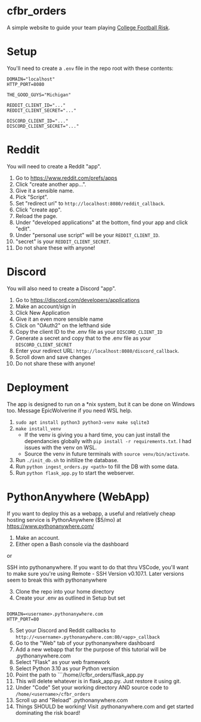 # cfbr_orders
A simple website to guide your team playing [College Football Risk](https://collegefootballrisk.com/).

# Setup
You'll need to create a `.env` file in the repo root with these contents:
```
DOMAIN="localhost"
HTTP_PORT=8080

THE_GOOD_GUYS="Michigan"

REDDIT_CLIENT_ID="..."
REDDIT_CLIENT_SECRET="..."

DISCORD_CLIENT_ID="..."
DISCORD_CLIENT_SECRET="..."
```

# Reddit
You will need to create a Reddit "app".
1. Go to https://www.reddit.com/prefs/apps
2. Click "create another app...".
3. Give it a sensible name.
4. Pick "Script".
5. Set "redirect uri" to `http://localhost:8080/reddit_callback`.
6. Click "create app".
7. Reload the page.
8. Under "developed applications" at the bottom, find your app and click "edit".
9. Under "personal use script" will be your `REDDIT_CLIENT_ID`.
10. "secret" is your `REDDIT_CLIENT_SECRET`.
11. Do not share these with anyone!

# Discord
You will also need to create a Discord "app".
1. Go to https://discord.com/developers/applications
2. Make an account/sign in
3. Click New Application
4. Give it an even more sensible name
5. Click on "OAuth2" on the lefthand side
6. Copy the client ID to the .env file as your `DISCORD_CLIENT_ID`
7. Generate a secret and copy that to the .env file as your `DISCORD_CLIENT_SECRET`
8. Enter your redirect URL: `http://localhost:8080/discord_callback`.
9. Scroll down and save changes
10. Do not share these with anyone!


# Deployment

The app is designed to run on a *nix system, but it can be done on Windows too. Message EpicWolverine if you need WSL help.
1. `sudo apt install python3 python3-venv make sqlite3`
2. `make install_venv`
    - If the venv is giving you a hard time, you can just install the dependancies globally with `pip install -r requirements.txt`. I had issues with the venv on WSL.
    - Source the venv in future terminals with `source venv/bin/activate`.
3. Run `./init_db.sh` to initilize the database.
4. Run `python ingest_orders.py <path>` to fill the DB with some data.
5. Run `python flask_app.py` to start the webserver.

# PythonAnywhere (WebApp)

If you want to deploy this as a webapp, a useful and relatively cheap hosting service is PythonAnywhere ($5/mo) at https://www.pythonanywhere.com/

1. Make an account. 
2. Either open a Bash console via the dashboard 

or 

SSH into pythonanywhere. If you want to do that thru VSCode, you'll want to make sure you're using Remote - SSH Version v0.107.1. Later versions seem to break this with pythonanywhere

3. Clone the repo into your home directory
4. Create your .env as outlined in Setup but set 
```

DOMAIN=<username>.pythonanywhere.com
HTTP_PORT=80
```
5. Set your Discord and Reddit callbacks to ```http://<username>.pythonanywhere.com:80/<app>_callback```
6. Go to the "Web" tab of your pythonanywhere dashboard
7. Add a new webapp that for the purpose of this tutorial will be <username>.pythonanywhere.com
8. Select "Flask" as your web framework
9. Select Python 3.10 as your Python version
10. Point the path to ```/home/<username>/cfbr_orders/flask_app.py
11. This will delete whatever is in flask_app.py. Just restore it using git.
12. Under "Code" Set your working directory AND source code to ```/home/<username>/cfbr_orders```
13. Scroll up and "Reload" <username>.pythonanywhere.com
14. Things SHOULD be working! Visit <username>.pythonanywhere.com and get started dominating the risk board!